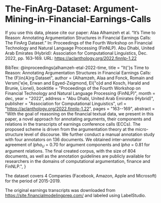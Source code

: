 # The-FinArg-Dataset: Argument-Mining-in-Financial-Earnings-Calls


If you use this data, please cite our paper: 
Alaa Alhamzeh et al. “It’s Time to Reason: Annotating Argumentation Structures in Financial Earnings Calls: The FinArg Dataset.” In: Proceedings of the Fourth
Workshop on Financial Technology and Natural Language Processing (FinNLP). Abu Dhabi, United Arab Emirates (Hybrid):
Association for Computational Linguistics, Dec. 2022, pp. 163–169. URL: https://aclanthology.org/2022.finnlp-1.22 

BibTex: 
@inproceedings{alhamzeh-etal-2022-time,
    title = "It{'}s Time to Reason: Annotating Argumentation Structures in Financial Earnings Calls: The {F}in{A}rg Dataset",
    author = {Alhamzeh, Alaa  and
      Fonck, Romain  and
      Versm{\'e}e, Erwan  and
      Egyed-Zsigmond, El{\"o}d  and
      Kosch, Harald  and
      Brunie, Lionel},
    booktitle = "Proceedings of the Fourth Workshop on Financial Technology and Natural Language Processing (FinNLP)",
    month = dec,
    year = "2022",
    address = "Abu Dhabi, United Arab Emirates (Hybrid)",
    publisher = "Association for Computational Linguistics",
    url = "https://aclanthology.org/2022.finnlp-1.22",
    pages = "163--169",
    abstract = "With the goal of reasoning on the financial textual data, we present in this paper, a novel approach for annotating arguments, their components and relations in the transcripts of earnings conference calls (ECCs). The proposed scheme is driven from the argumentation theory at the micro-structure level of discourse. We further conduct a manual annotation study with four annotators on 136 documents. We obtained inter-annotator agreement of $lpha_{U}$ = 0.70 for argument components and $lpha$ = 0.81 for argument relations. The final created corpus, with the size of 804 documents, as well as the annotation guidelines are publicly available for researchers in the domains of computational argumentation, finance and FinNLP.",
}


The dataset covers 4 Companies (Facebook, Amazon, Apple and Microsoft) for the period of 2015-2019. 

The original earnings transcripts was downloaded from https://site.financialmodelingprep.com/ and labeled using LabelStudio. 
